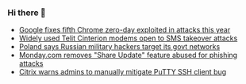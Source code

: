 ### Hi there 👋

<!--START_SECTION:feed-->
* [Google fixes fifth Chrome zero-day exploited in attacks this year](https://www.bleepingcomputer.com/news/security/google-fixes-fifth-chrome-zero-day-vulnerability-exploited-in-attacks-in-2024/)
* [Widely used Telit Cinterion modems open to SMS takeover attacks](https://www.bleepingcomputer.com/news/security/widely-used-telit-cinterion-modems-open-to-sms-takeover-attacks/)
* [Poland says Russian military hackers target its govt networks](https://www.bleepingcomputer.com/news/security/poland-says-russian-military-hackers-target-its-govt-networks/)
* [Monday.com removes "Share Update" feature abused for phishing attacks](https://www.bleepingcomputer.com/news/security/mondaycom-removes-share-update-feature-abused-for-phishing-attacks/)
* [Citrix warns admins to manually mitigate PuTTY SSH client bug](https://www.bleepingcomputer.com/news/security/citrix-warns-admins-to-manually-mitigate-putty-ssh-client-bug/)
<!--END_SECTION:feed-->

<!--
**frankenk/frankenk** is a ✨ _special_ ✨ repository because its `README.md` (this file) appears on your GitHub profile.

Here are some ideas to get you started:

- 🔭 I’m currently working on ...
- 🌱 I’m currently learning ...
- 👯 I’m looking to collaborate on ...
- 🤔 I’m looking for help with ...
- 💬 Ask me about ...
- 📫 How to reach me: ...
- 😄 Pronouns: ...
- ⚡ Fun fact: ...
-->



